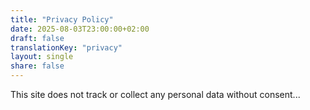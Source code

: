 ```yaml
---
title: "Privacy Policy"
date: 2025-08-03T23:00:00+02:00
draft: false
translationKey: "privacy"
layout: single
share: false
---
```


This site does not track or collect any personal data without consent...
